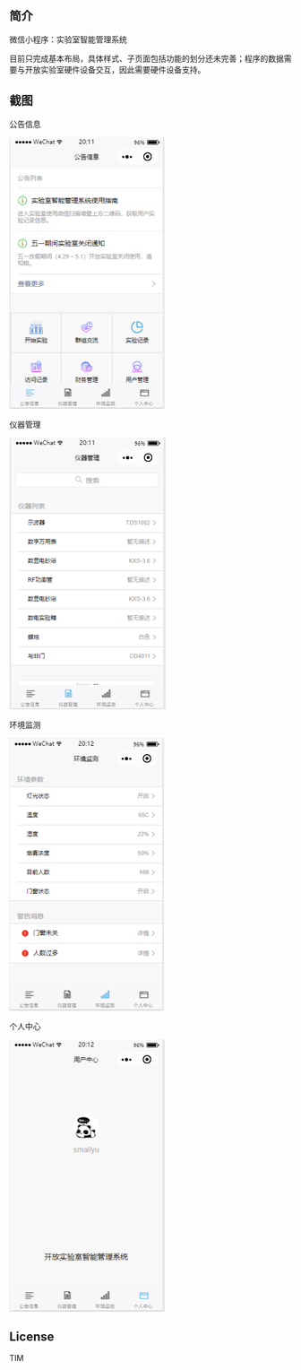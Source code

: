 ## 简介

微信小程序：实验室智能管理系统

目前只完成基本布局，具体样式、子页面包括功能的划分还未完善；程序的数据需要与开放实验室硬件设备交互，因此需要硬件设备支持。

## 截图

公告信息

![p1](images/docs/p1.png)

仪器管理

![p2](images/docs/p2.png)

环境监测

![p3](images/docs/p3.png)

个人中心

![p4](images/docs/p4.png)

## License

TIM

